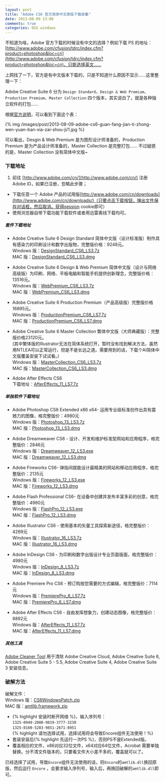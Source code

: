 ```yaml
---
layout: post
title: "Adobe CS6 官方简体中文原版下载收集"
date: 2013-08-09 13:08
comments: true
categories: OSX windows
---
```

不知道为啥，Adobe 官方下载的时候没有中文的选择？例如下载 PS 的地址：[http://www.adobe.com/cfusion/tdrc/index.cfm?product=photoshop&loc=cn](http://www.adobe.com/cfusion/tdrc/index.cfm?product=photoshop&loc=cn)，只能选择英文……

上网找了一下，官方是有中文版本下载的，只是不知道什么原因不显示……这里整理一下：

Adobe Creative Suite 6 分为 `Design Standard`、`Design & Web Premium`、`Production Premium`、`Master Collection` 四个版本，其实说白了，就是各种独立软件的打包……

根据[官方说明](http://www.adobe.com/cn/products/creativesuite/buying-guide.html)，可以看到下面这个表：
<!-- more -->
{% img /images/post/2013-08-09-adobe-cs6-guan-fang-jian-ti-zhong-wen-yuan-ban-xia-zai-shou-ji/1.jpg %}

可以看出，Desgin & Web Premium 是为图形设计师准备的，Production Premium 是为产品设计师准备的，Master Collection 是完整打包…… 不过疑惑的是，Master Collection 没有简体中文版~

### 下载地址

1. 前往 [http://www.adobe.com/cn/](http://www.adobe.com/cn/) 注册Adobe ID，如果已注册，忽略此步骤；
- 下载任意一个 Adobe 产品的试用版[http://www.adobe.com/cn/downloads](http://www.adobe.com/cn/downloads/)（只要点击下载按钮，弹出文件保存对话框，然后取消。获得session cookie即可）
- 使用浏览器自带下载功能下载软件或者用迅雷离线下载均可。

##### 套件下载地址

- Adobe Creative Suite 6 Design Standard 简体中文版（设计标准版）制作具有感染力的印刷设计和数字出版物，完整版价格：9248元。  
Windows 版：[DesignStandard_CS6_LS3.7z](http://trials2.stage.adobe.com/AdobeProducts/DSGN/CS6/win32/DesignStandard_CS6_LS3.7z)  
MAC 版：[DesignStandard_CS6_LS3.dmg](http://trials2.stage.adobe.com/AdobeProducts/DSGN/CS6/osx10/DesignStandard_CS6_LS3.dmg)  

- Adobe Creative Suite 6 Design & Web Premium 简体中文版（设计与网络高级版）为印刷、网络、平板电脑和智能手机提供创新理念，完整版价格：13516元。  
Windows 版：[WebPremium_CS6_LS3.7z](http://trials2.stage.adobe.com/AdobeProducts/WEBB/CS6/win32/WebPremium_LCS6_S3.7z)  
MAC 版：[WebPremium_CS6_LS3.dmg](http://trials2.stage.adobe.com/AdobeProducts/WEBB/CS6/osx10/WebPremium_CS6_LS3.dmg)

- Adobe Creative Suite 6 Production Premium（产品高级版）完整版价格16895元。  
Windows 版：[ProductionPremium_CS6_LS7.7z](http://trials2.stage.adobe.com/AdobeProducts/STVD/CS6/win32/ProductionPremium_LCS6_S7.7z)  
MAC 版：[ProductionPremium_CS6_LS7.dmg](http://trials2.stage.adobe.com/AdobeProducts/STVD/CS6/osx10/ProductionPremium_CS6_LS7.dmg)

- Adobe Creative Suite 6 Master Collection 繁体中文版（大师典藏版）：完整版价格23120元。  
(其中繁体版的Illustrator无法在简体系统打开，暂时没有找到解决方法，虽然用NTLEA可以正常运行，但是不是长远之道。需要用到的话，下载个AI简体中文版覆盖安装下试试看。)  
Windows 版：[MasterCollection_CS6_LS3.7z](http://trials2.stage.adobe.com/AdobeProducts/STAM/CS6/win32/MasterCollection_LCS6_S3.7z)  
MAC 版：[MasterCollection_CS6_LS3.dmg](http://trials2.stage.adobe.com/AdobeProducts/STAM/CS6/osx10/MasterCollection_CS6_LS3.dmg)  

- Adobe After Effects CS6  
下载地址：[AfterEffects_11_LS7.7z](http://trials2.stage.adobe.com/AdobeProducts/AEFT/11/win64/AfterEffects_11_LS7.7z)

##### 单独软件下载地址

- Adobe Photoshop CS6 Extended x86 x64- 运用专业级标准创作出具有震撼力的图像，格完整版价：4980元  
Windows 版：[Photoshop_13_LS3.7z](http://trials2.stage.adobe.com/AdobeProducts/PHSP/13/win32/PhotoshopL_13_S3.7z)  
MAC 版：[Photoshop_13_LS3.dmg](http://trials2.stage.adobe.com/AdobeProducts/PHSP/13/win32/Photoshop_13_LS3.dmg)

- Adobe Dreamweaver CS6 - 设计、开发和维护标准型网站和应用程序，格完整版价：2846元  
Windows 版：[Dreamweaver_12_LS3.exe](http://trials2.stage.adobe.com/AdobeProducts/DRWV/12/win32/Dreamweaver_S12_L3.exe)  
MAC 版：[Dreamweaver_12_LS3.dmg](http://trials2.stage.adobe.com/AdobeProducts/DRWV/12/win32/Dreamweaver_12_LS3.dmg)

- Adobe Fireworks CS6- 弹指间就能设计最精美的网站和移动应用程序，格完整版价：2135元  
Windows 版：[Fireworks_12_LS3.exe](http://trials2.stage.adobe.com/AdobeProducts/FWKS/12/win32/Fireworks_S12_L3.exe)  
MAC 版：[Fireworks_12_LS3.dmg](http://trials2.stage.adobe.com/AdobeProducts/FWKS/12/win32/Fireworks_12_LS3.dmg)

- Adobe Flash Professional CS6- 在设备中创建并发布丰富多彩的创意，格完整版价：4980元  
Windows 版：[FlashPro_12_LS3.exe](http://trials2.stage.adobe.com/AdobeProducts/FLPR/12/win32/FlashPro_S12_L3.exe)  
MAC 版：[FlashPro_12_LS3.dmg](http://trials2.stage.adobe.com/AdobeProducts/FLPR/12/win32/FlashPro_12_LS3.dmg)

- Adobe Illustrator CS6 - 使用基本的矢量工具探索新途径，格完整版价：4269元  
Windows 版：[Illustrator_16_LS3.7z](http://trials2.stage.adobe.com/AdobeProducts/ILST/16/win32/IllustratorL_16_S3.7z)  
MAC 版：[Illustrator_16_LS3.dmg](http://trials2.stage.adobe.com/AdobeProducts/ILST/16/win32/Illustrator_16_LS3.dmg)

- Adobe InDesign CS6 - 为印刷和数字出版设计专业页面版面，格完整版价：4980元  
Windows 版：[InDesign_8_LS3.7z](http://trials2.stage.adobe.com/AdobeProducts/IDSN/8/win32/InDesigLn_8_S3.7z)  
MAC 版：[InDesign_8_LS3.dmg](http://trials2.stage.adobe.com/AdobeProducts/IDSN/8/win32/InDesign_8_LS3.dmg)

- Adobe Premiere Pro CS6 - 预订购按您需要的方式编辑，格完整版价：7114元  
Windows 版：[PremierePro_6_LS7.7z](http://trials2.stage.adobe.com/AdobeProducts/PPRO/6/win32/PremierePrLo_6_S7.7z)  
MAC 版：[PremierePro_6_LS7.dmg](http://trials2.stage.adobe.com/AdobeProducts/PPRO/6/osx10/PremierePro_6_LS7.dmg)

- Adobe After Effects CS6 - 自由发挥想象力，创建动态图像，格完整版价：8892元  
Windows 版：[AfterEffects_11_LS7.7z](http://trials2.stage.adobe.com/AdobeProducts/AEFT/11/win64/AfterEffectsL_11_S7.7z)  
MAC 版：[AfterEffects_11_LS7.dmg](http://trials2.stage.adobe.com/AdobeProducts/AEFT/11/win64/AfterEffects_11_LS7.dmg)

##### 其他工具

[Adobe Cleaner Tool](http://www.adobe.com/support/contact/cscleanertool.html)
用于清除 Adobe Creative Cloud, Adobe Creative Suite 6, Adobe Creative Suite 5 - 5.5, Adobe Creative Suite 4, Adobe Creative Suite 3 安装信息。

### 破解方法

破解文件：  
Windows 版：[CS6WindowsPatch.zip](/media/2013-08-09-adobe-cs6-guan-fang-jian-ti-zhong-wen-yuan-ban-xia-zai-shou-ji/CS6WindowsPatch.zip)  
MAC 版：[amtlib.framework.zip](/media/2013-08-09-adobe-cs6-guan-fang-jian-ti-zhong-wen-yuan-ban-xia-zai-shou-ji/amtlib.framework.zip)

- {% highlight 安装时断开网络 %}，输入序列号：  
`1325-0949-2080-9819-3777-3230`  
`1325-0160-5283-9851-2671-8951`  
{% highlight 请勿选择试用，选择试用将会导致Encore组件无法使用！%}
- 套装安装后{% highlight 先运行一次PS %}，否则PS不是Extended版。
- 覆盖相应的文件，x86对应32位文件，x64对应64位文件，Acrobat 需要单独替换。分不清文件版本的，只要看文件大小差不多的，覆盖就可以了。

已经选择了试用，导致`Encore`组件无法使用的话，将`Encore`的`amtlib.dll`换回原版，然后运行 `Encore` ，会要求输入序列号，输入后，再换回破解的`amtlib.dll`即可。
